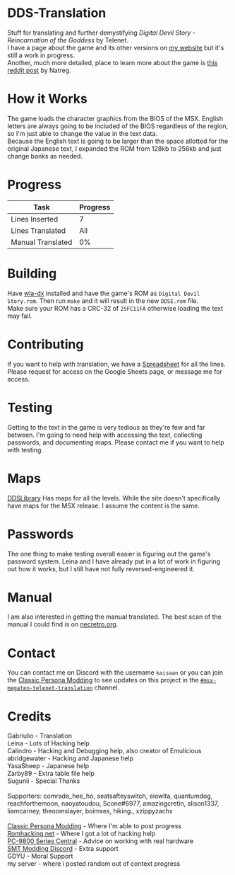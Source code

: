 # DDS-Translation
Stuff for translating and further demystifying *Digital Devil Story - Reincarnation of the Goddess* by Telenet.
<br>I have a page about the game and its other versions on [my website](https://kaisaan.github.io/pages/dds.html) but it's still a work in progress.
<br>Another, much more detailed, place to learn more about the game is [this reddit post](https://old.reddit.com/r/Megaten/comments/15zdfwp/digital_devil_story_megami_tensei_telenet_version/) by Natreg.

# How it Works
The game loads the character graphics from the BIOS of the MSX. English letters are always going to be included of the BIOS regardless of the region, so I'm just able to change the value in the text data.  
Because the English text is going to be larger than the space allotted for the original Japanese text, I expanded the ROM from 128kb to 256kb and just change banks as needed.

# Progress
|Task|Progress|
| --- | --- |
|Lines Inserted|7|
|Lines Translated|All|
|Manual Translated|0%|

# Building
Have [wla-dx](https://github.com/vhelin/wla-dx) installed and have the game's ROM as `Digital Devil Story.rom`. Then run `make` and it will result in the new `DDSE.rom` file.
<br>Make sure your ROM has a CRC-32 of `25FC11FA` otherwise loading the text may fail.

# Contributing
If you want to help with translation, we have a [Spreadsheet](https://docs.google.com/spreadsheets/d/1oDYWFWq-gdgdt5zBz0KaMGqM_4g3SZWNQ_7SA0C65jQ/edit?usp=sharing) for all the lines. 
<br>Please request for access on the Google Sheets page, or message me for access.

# Testing
Getting to the text in the game is very tedious as they're few and far between. I'm going to need help with accessing the text, collecting passwords, and documenting maps. Please contact me if you want to help with testing.

# Maps
[DDSLibrary](http://ddslib.html.xdomain.jp/game/pc8801/01.html) Has maps for all the levels. While the site doesn't specifically have maps for the MSX release. I assume the content is the same.

# Passwords
The one thing to make testing overall easier is figuring out the game's password system. Leina and I have already put in a lot of work in figuring out how it works, but I still have not fully reversed-engineered it.

# Manual
I am also interested in getting the manual translated. The best scan of the manual I could find is on [necretro.org](https://retrocdn.net/images/c/ca/Digital_Devil_Story_Megami_Tensei_PC88_Manual.pdf).

# Contact
You can contact me on Discord with the username `kaisaan` or you can join the [Classic Persona Modding](https://discord.gg/ahg9gegCcm) to see updates on this project in the [`#msx-megaten-telenet-translation`](https://discord.com/channels/934828922032504852/1137420237428494336) channel.

# Credits
Gabriulio - Translation<br>
Leina - Lots of Hacking help<br>
Calindro - Hacking and Debugging help, also creator of Emulicious<br>
abridgewater - Hacking and Japanese help<br>
YasaSheep - Japanese help<br>
Zarby89 - Extra table file help<br>
Sugunii - Special Thanks<br>
<br>
Supporters: comrade_hee_ho, seatsafteyswitch, eiowlta, quantumdog, reachforthemoon, naoyatoudou, Scone#6977, amazingcretin, alison1337, liamcarney, theoomslayer, boimses, hiking., xzippyzachx<br>
<br>
[Classic Persona Modding](https://discord.gg/ahg9gegCcm) - Where I'm able to post progress<br>
[Romhacking.net](https://discord.gg/uAufcgz) - Where I got a lot of hacking help<br>
[PC-9800 Series Central](http://discord.gg/j2ns7UQ) - Advice on working with real hardware<br>
[SMT Modding Discord](https://discord.gg/9JGwcwMEkF) - Extra support<br>
GDYU - Moral Support<br>
my server - where i posted random out of context progress

